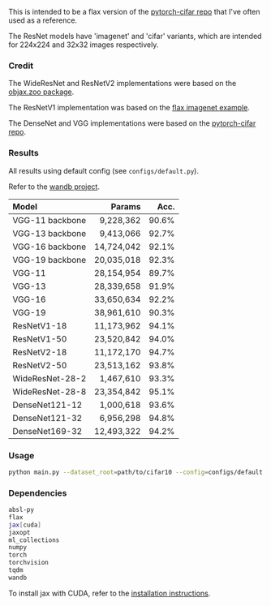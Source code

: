 This is intended to be a flax version of the [pytorch-cifar repo](https://github.com/kuangliu/pytorch-cifar) that I've often used as a reference.

The ResNet models have 'imagenet' and 'cifar' variants, which are intended for 224x224 and 32x32 images respectively.


### Credit

The WideResNet and ResNetV2 implementations were based on the [objax.zoo package](https://objax.readthedocs.io/en/latest/objax/zoo.html).

The ResNetV1 implementation was based on the [flax imagenet example](https://github.com/google/flax/tree/main/examples/imagenet).

The DenseNet and VGG implementations were based on the [pytorch-cifar repo](https://github.com/kuangliu/pytorch-cifar).


### Results

All results using default config (see `configs/default.py`).

Refer to the [wandb project](https://wandb.ai/jvlmdr/flax-cifar).

| Model | Params | Acc. |
| :--   |    --: |  --: |
| VGG-11 backbone | 9,228,362 | 90.6% |
| VGG-13 backbone | 9,413,066 | 92.7% |
| VGG-16 backbone | 14,724,042 | 92.1% |
| VGG-19 backbone | 20,035,018 | 92.3% |
| VGG-11 | 28,154,954 | 89.7% |
| VGG-13 | 28,339,658 | 91.9% |
| VGG-16 | 33,650,634 | 92.2% |
| VGG-19 | 38,961,610 | 90.3% |
| ResNetV1-18 | 11,173,962 | 94.1% |
| ResNetV1-50 | 23,520,842 | 94.0% |
| ResNetV2-18 | 11,172,170 | 94.7% |
| ResNetV2-50 | 23,513,162 | 93.8% |
| WideResNet-28-2 | 1,467,610 | 93.3% |
| WideResNet-28-8 | 23,354,842 | 95.1% |
| DenseNet121-12 | 1,000,618 | 93.6% |
| DenseNet121-32 | 6,956,298 | 94.8% |
| DenseNet169-32 | 12,493,322 | 94.2% |


### Usage

```bash
python main.py --dataset_root=path/to/cifar10 --config=configs/default.py --config.arch=resnet_v1_18
```


### Dependencies

```bash
absl-py
flax
jax[cuda]
jaxopt
ml_collections
numpy 
torch
torchvision
tqdm
wandb
```
To install jax with CUDA, refer to the [installation instructions](https://github.com/google/jax#installation).
